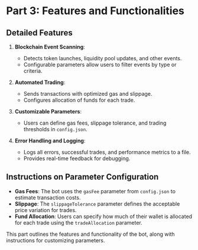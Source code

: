# Part 3: Features and Functionalities

## Detailed Features
1. **Blockchain Event Scanning**:
   - Detects token launches, liquidity pool updates, and other events.
   - Configurable parameters allow users to filter events by type or criteria.

2. **Automated Trading**:
   - Sends transactions with optimized gas and slippage.
   - Configures allocation of funds for each trade.

3. **Customizable Parameters**:
   - Users can define gas fees, slippage tolerance, and trading thresholds in `config.json`.

4. **Error Handling and Logging**:
   - Logs all errors, successful trades, and performance metrics to a file.
   - Provides real-time feedback for debugging.

## Instructions on Parameter Configuration
- **Gas Fees**: The bot uses the `gasFee` parameter from `config.json` to estimate transaction costs.
- **Slippage**: The `slippageTolerance` parameter defines the acceptable price variation for trades.
- **Fund Allocation**: Users can specify how much of their wallet is allocated for each trade using the `tradeAllocation` parameter.

This part outlines the features and functionality of the bot, along with instructions for customizing parameters.